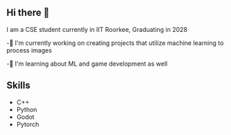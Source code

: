 ## Hi there 👋
I am a CSE student currently in IIT Roorkee, Graduating in 2028

-🔭 I'm currently working on creating projects that utilize machine learning to process images

-🌱 I'm learning about ML and game development as well 

## Skills
- C++
- Python
- Godot
- Pytorch 
<!--
**ManjotSingh08x/ManjotSingh08x** is a ✨ _special_ ✨ repository because its `README.md` (this file) appears on your GitHub profile.

Here are some ideas to get you started:

- 🔭 I’m currently working on ...
- 🌱 I’m currently learning ...
- 👯 I’m looking to collaborate on ...
- 🤔 I’m looking for help with ...
- 💬 Ask me about ...
- 📫 How to reach me: ...
- 😄 Pronouns: ...
- ⚡ Fun fact: ...
-->
